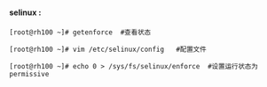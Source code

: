 #### selinux :

```shell
[root@rh100 ~]# getenforce  #查看状态
  
[root@rh100 ~]# vim /etc/selinux/config   #配置文件

[root@rh100 ~]# echo 0 > /sys/fs/selinux/enforce  #设置运行状态为permissive


```




